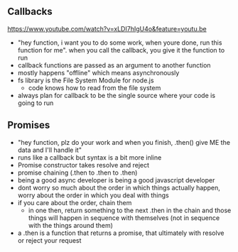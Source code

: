## Callbacks
https://www.youtube.com/watch?v=xLDI7hIgU4o&feature=youtu.be

- "hey function, i want you to do some work, when youre done, run this function for me". when you call the callback, you give it the function to run
- callback functions are passed as an argument to another function
- mostly happens "offline" which means asynchronously 
- fs library is the File System Module for node.js
  - code knows how to read from the file system
- always plan for callback to be the single source where your code is going to run

## Promises

- "hey function, plz do your work and when you finish, .then() give ME the data and I'll handle it"
- runs like a callback but syntax is a bit more inline
- Promise constructor takes resolve and reject
- promise chaining (.then to .then to .then)
- being a good async developer is being a good javascript developer
- dont worry so much about the order in which things actually happen, worry about the order in which you deal with things
- if you care about the order, chain them
  - in one then, return something to the next .then in the chain and those things will happen in sequence with themselves (not in sequence with the things around them)
- a .then is a function that returns a promise, that ultimately with resolve or reject your request 